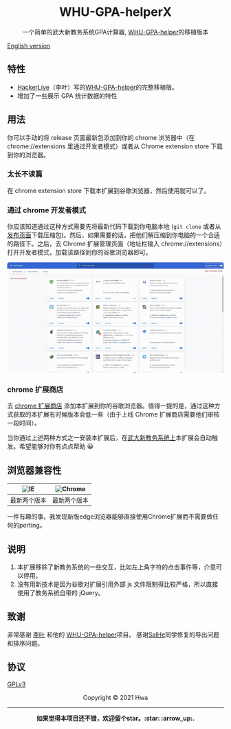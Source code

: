 <h1 align="center">WHU-GPA-helperX</h1>

<p align="center">一个简单的武大新教务系统GPA计算器, <a href="https://github.com/HackerLiye/WHU-GPA-helper" target="_blank">WHU-GPA-helper</a>的移植版本</p>

[English version](docs/README-en.md)

## 特性

- [HackerLiye](https://github.com/HackerLiye)（李叶）写的<a href="https://github.com/HackerLiye/WHU-GPA-helper" target="_blank">WHU-GPA-helper</a>的完整移植版。
- 增加了一些展示 GPA 统计数据的特性

## 用法

你可以手动的将 release 页面最新包添加到你的 chrome 浏览器中（在 chrome://extensions 里通过开发者模式）或者从 Chrome extension store 下载到你的浏览器。

### 太长不读篇

在 chrome extension store 下载本扩展到谷歌浏览器，然后使用就可以了。

### 通过 chrome 开发者模式

你应该知道通过这种方式需要先将最新代码下载到你电脑本地 (`git clone` 或者从 [发布页面](https://github.com/whaliendev/WHU-GPA-helperX/releases)下载压缩包)。然后，如果需要的话，把他们解压缩到你电脑的一个合适的路径下。之后，去 Chrome 扩展管理页面（地址栏输入 chrome://extensions）打开开发者模式，加载该路径到你的谷歌浏览器即可。

<img src="docs/manage.gif">

### chrome 扩展商店

去 [chrome 扩展商店](https://chrome.google.com/webstore/detail/%E6%AD%A6%E6%B1%89%E5%A4%A7%E5%AD%A6%E6%88%90%E7%BB%A9%E5%8A%A9%E6%89%8Bx/jopdhihepdphcbmbhkhjppilomdgdiaj) 添加本扩展到你的谷歌浏览器。值得一提的是，通过这种方式获取的本扩展有时候版本会低一些（由于上线 Chrome 扩展商店需要他们审核一段时间）。

当你通过上述两种方式之一安装本扩展后，在[武大新教务系统上](https://jwgl.whu.edu.cn/xtgl/index_initMenu.html)本扩展会自动触发。希望能够对你有点点帮助 😀

## 浏览器兼容性

<table>
<thead>
<tr>
<th><img alt="IE" title="null" src="https://cdn.jsdelivr.net/npm/@browser-logos/edge/edge_32x32.png"></th><th><img alt="Chrome" title="null" src="https://cdn.jsdelivr.net/npm/@browser-logos/chrome/chrome_32x32.png"></th>
</tr>
</thead>
<tbody>
<tr><td>最新两个版本</td><td>最新两个版本</td>
</tr>
</tbody>
</table>
一件有趣的事，我发现新版edge浏览器能够直接使用Chrome扩展而不需要做任何的porting。

## 说明

1. 本扩展移除了新教务系统的一些交互，比如左上角字符的点击事件等，介意可以停用。
2. 没有用新技术是因为谷歌对扩展引用外部 js 文件限制得比较严格，所以直接使用了教务系统自带的 jQuery。

## 致谢

非常感谢 [李叶](https://github.com/HackerLiye) 和他的 <a href="https://github.com/HackerLiye/WHU-GPA-helper" target="_blank">WHU-GPA-helper</a>项目。
感谢[SalHe](https://github.com/SalHe)同学修复的导出问题和排序问题。

## 协议

[GPLv3](LICENSE)

<center>Copyright © 2021 Hwa</center>

---

<p align="center"><b>如果觉得本项目还不错，欢迎留个star。:star: :arrow_up:. </b></p>
